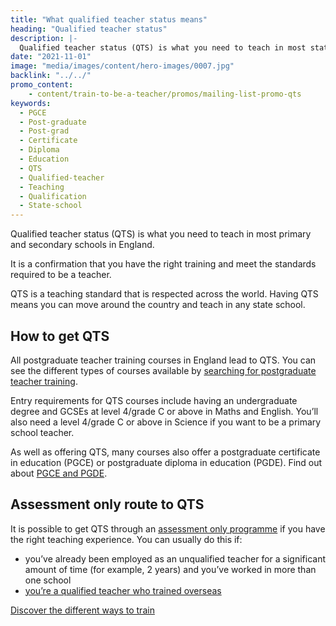 ```yaml
---
title: "What qualified teacher status means"
heading: "Qualified teacher status"
description: |-
  Qualified teacher status (QTS) is what you need to teach in most state schools in England. Find out how to get QTS and the different routes available.
date: "2021-11-01"
image: "media/images/content/hero-images/0007.jpg"
backlink: "../../"
promo_content:
    - content/train-to-be-a-teacher/promos/mailing-list-promo-qts
keywords:
  - PGCE
  - Post-graduate
  - Post-grad
  - Certificate
  - Diploma
  - Education
  - QTS
  - Qualified-teacher
  - Teaching
  - Qualification
  - State-school
---
```


Qualified teacher status (QTS) is what you need to teach in most primary and secondary schools in England.

It is a confirmation that you have the right training and meet the standards required to be a teacher.

QTS is a teaching standard that is respected across the world. Having QTS means you can move around the country and teach in any state school.

## How to get QTS

All postgraduate teacher training courses in England lead to QTS. You can see the different types of courses available by [searching for postgraduate teacher training](https://www.gov.uk/find-postgraduate-teacher-training-courses).

Entry requirements for QTS courses include having an undergraduate degree and GCSEs at level 4/grade C or above in Maths and English. You’ll also need a level 4/grade C or above
in Science if you want to be a primary school teacher.

As well as offering QTS, many courses also offer a postgraduate certificate in education (PGCE) or postgraduate diploma in education (PGDE). Find out about [PGCE and PGDE](/what-is-a-pgce).

## Assessment only route to QTS

It is possible to get QTS through an [assessment only programme](/assessment-only-providers) if you have the right teaching experience. You can usually do this if:

* you’ve already been employed as an unqualified teacher for a significant amount of time (for example, 2 years) and you’ve worked in more than one school
* [you’re a qualified teacher who trained overseas](https://www.gov.uk/government/publications/apply-for-qualified-teacher-status-qts-if-you-teach-outside-the-uk)

<a href="/train-to-be-a-teacher" class="button">Discover the different ways to train</a>
